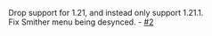 Drop support for 1.21, and instead only support 1.21.1. <br>
Fix Smither menu being desynced. - [#2](https://github.com/Amronos/automatedworkstations/issues/2)
